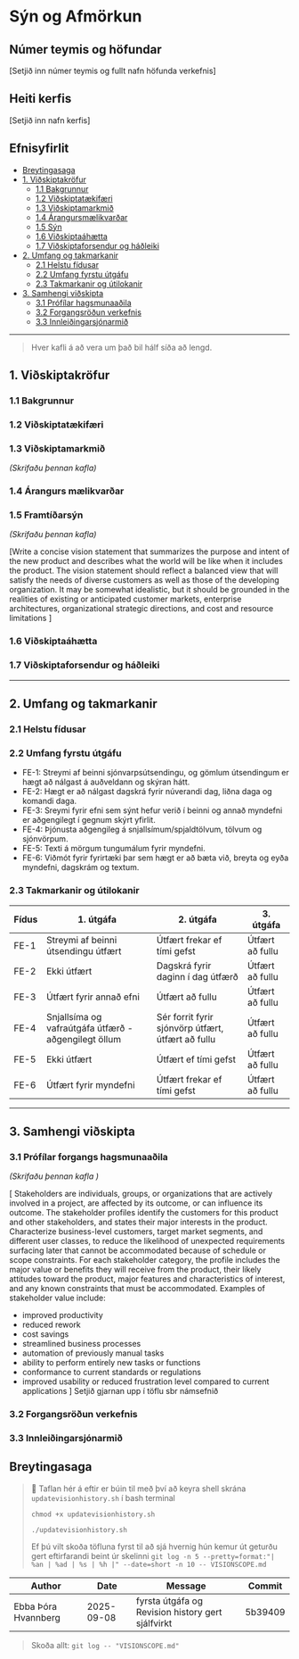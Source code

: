 # Sýn og Afmörkun 

## Númer teymis og höfundar
[Setjið inn númer teymis og fullt nafn höfunda verkefnis]

## Heiti kerfis
[Setjið inn nafn kerfis]


## Efnisyfirlit 
- [Breytingasaga](#revision-history)
- [1. Viðskiptakröfur](#1-business-requirements)
    - [1.1 Bakgrunnur](#11-background)
    - [1.2 Viðskiptatækifæri](#12-business-opportunity)
    - [1.3 Viðskiptamarkmið](#13-business-objectives)
    - [1.4 Árangursmælikvarðar ](#14-success-metrics)
    - [1.5 Sýn](#15-vision-statement)
    - [1.6 Viðskiptaáhætta](#16-business-risks)
    - [1.7 Viðskiptaforsendur og háðleiki](#17-business-assumptions-and-dependencies)
- [2. Umfang og takmarkanir](#2-scope-and-limitations)
    - [2.1 Helstu fídusar](#21-major-features)
    - [2.2 Umfang fyrstu útgáfu](#22-scope-of-initial-and-subsequent-releases)
    - [2.3 Takmarkanir og útilokanir](#23-limitations-and-exclusions)
- [3. Samhengi viðskipta](#3-business-context)
    - [3.1 Prófílar hagsmunaaðila](#31-stakeholder-profiles)
    - [3.2 Forgangsröðun verkefnis](#32-project-priorities)
    - [3.3 Innleiðingarsjónarmið](#33-deployment-considerations)

---
> Hver kafli á að vera um það bil hálf síða að lengd.
> 
## 1. Viðskiptakröfur
### 1.1 Bakgrunnur


### 1.2 Viðskiptatækifæri


### 1.3 Viðskiptamarkmið
*(Skrifaðu þennan kafla)*

### 1.4 Árangurs mælikvarðar


### 1.5 Framtíðarsýn
*(Skrifaðu þennan kafla)*

[Write a concise vision statement that summarizes the purpose and intent of the new product and describes what the world will be like when it 
includes the product. The vision statement should reflect a balanced view that will satisfy the needs of diverse customers as well as those of 
the developing organization. It may be somewhat idealistic, but it should be grounded in the realities of existing or anticipated customer markets, 
enterprise architectures, organizational strategic directions, and cost and resource limitations ]
### 1.6 Viðskiptaáhætta


### 1.7 Viðskiptaforsendur og háðleiki


---

## 2. Umfang  og takmarkanir 
### 2.1 Helstu fídusar


### 2.2 Umfang fyrstu útgáfu

- FE-1: Streymi af beinni sjónvarpsútsendingu, og gömlum útsendingum er hægt að nálgast á auðveldann og skýran hátt.
- FE-2: Hægt er að nálgast dagskrá fyrir núverandi dag, liðna daga og komandi daga.
- FE-3: Sreymi fyrir efni sem sýnt hefur verið í beinni og annað myndefni er aðgengilegt í gegnum skýrt yfirlit.
- FE-4: Þjónusta aðgengileg á snjallsímum/spjaldtölvum, tölvum og sjónvörpum.
- FE-5: Texti á mörgum tungumálum fyrir myndefni.
- FE-6: Viðmót fyrir fyrirtæki þar sem hægt er að bæta við, breyta og eyða myndefni, dagskrám og textum.

### 2.3 Takmarkanir og útilokanir

| Fídus | 1. útgáfa | 2. útgáfa | 3. útgáfa |
| ----- | --------- | --------- | --------- |
| FE-1  | Streymi af beinni útsendingu útfært | Útfært frekar ef tími gefst | Útfært að fullu |
| FE-2  | Ekki útfært | Dagskrá fyrir daginn í dag útfærð| Útfært að fullu |
| FE-3  | Útfært fyrir annað efni | Útfært að fullu | Útfært að fullu | 
| FE-4  | Snjallsíma og vafraútgáfa útfærð - aðgengilegt öllum | Sér forrit fyrir sjónvörp útfært, útfært að fullu | Útfært að fullu |
| FE-5  | Ekki útfært | Útfært ef tími gefst | Útfært að fullu |
| FE-6  | Útfært fyrir myndefni | Útfært frekar ef tími gefst | Útfært að fullu |

---

## 3. Samhengi viðskipta
### 3.1 Prófílar forgangs hagsmunaaðila 
*(Skrifaðu þennan kafla )*

[ Stakeholders are individuals, groups, or organizations that are actively involved in a project, are affected by its outcome, or can influence its outcome. The stakeholder profiles identify the customers for this product and other stakeholders, and states their major interests in the product. Characterize business-level customers, target market segments, and different user classes, to reduce the likelihood of unexpected requirements surfacing later that cannot be accommodated because of schedule or scope constraints. For each stakeholder category, the profile includes the major value or benefits they will receive from the product, their likely attitudes toward the product, major features and characteristics of interest, and any known constraints that must be accommodated. Examples of stakeholder value include:

- improved productivity
- reduced rework 
- cost savings	
- streamlined business processes	
- automation of previously manual tasks	
- ability to perform entirely new tasks or functions	
- conformance to current standards or regulations	
- improved usability or reduced frustration level compared to current applications
]
Setjið gjarnan upp í töflu sbr námsefnið 


### 3.2 Forgangsröðun verkefnis 


### 3.3 Innleiðingarsjónarmið 


## Breytingasaga
<!--
Í stað þess að halda utan um alla commit-sögu er aðeins skráð formleg útgáfa (milestones) með Git tags (merkjum).  
Hver lína í töflunni samsvarar tag (merki) sem hefur verið sett í Git repositoryið.
> 🔖 Revision History er viðhaldið með **Git tags**.  
> Þegar ný útgáfa (t.d. drög eða baseline) er tilbúin, búið til tag í Git (`git tag -a vX.Y -m "message" && git push origin vX.Y`)  
> sem bætir einni línu við í töfluna hér að neðan.
-->
> 🔖 Taflan hér á eftir er búin til með því að keyra shell skrána `updatevisionhistory.sh` í bash terminal
> 
>  `chmod +x updatevisionhistory.sh`
> 
>  `./updatevisionhistory.sh`
> 
>  Ef þú vilt skoða töfluna fyrst til að sjá hvernig hún kemur út geturðu gert eftirfarandi beint úr skelinni 
> `git log -n 5 --pretty=format:"| %an | %ad | %s | %h |" --date=short -n 10 -- VISIONSCOPE.md`


<!-- GIT_HISTORY_START -->
| Author | Date       | Message | Commit |
|--------|------------|---------|--------|
| Ebba Þóra Hvannberg | 2025-09-08 | fyrsta útgáfa og Revision history gert sjálfvirkt | 5b39409 |

<!-- GIT_HISTORY_END -->

> Skoða allt: `git log -- "VISIONSCOPE.md" `
